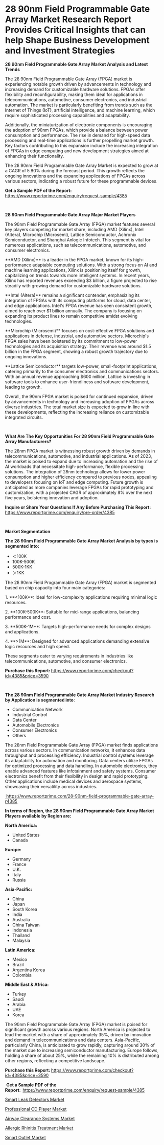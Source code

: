 <p><h1>28 90nm Field Programmable Gate Array Market Research Report Provides Critical Insights that can help Shape Business Development and Investment Strategies</h1></p><p><strong>28 90nm Field Programmable Gate Array Market Analysis and Latest Trends</strong></p>
<p><p>The 28 90nm Field Programmable Gate Array (FPGA) market is experiencing notable growth driven by advancements in technology and increasing demand for customizable hardware solutions. FPGAs offer flexibility and reconfigurability, making them ideal for applications in telecommunications, automotive, consumer electronics, and industrial automation. The market is particularly benefiting from trends such as the Internet of Things (IoT), artificial intelligence, and machine learning, which require sophisticated processing capabilities and adaptability.</p><p>Additionally, the miniaturization of electronic components is encouraging the adoption of 90nm FPGAs, which provide a balance between power consumption and performance. The rise in demand for high-speed data processing and real-time applications is further propelling market growth. Key factors contributing to this expansion include the increasing integration of FPGAs in edge computing and new development strategies aimed at enhancing their functionality.</p><p>The 28 90nm Field Programmable Gate Array Market is expected to grow at a CAGR of 5.80% during the forecast period. This growth reflects the ongoing innovations and the expanding applications of FPGAs across various sectors, indicating a robust future for these programmable devices.</p></p>
<p><strong>Get a Sample PDF of the Report:&nbsp;</strong> <a href="https://www.reportprime.com/enquiry/request-sample/4385?utm_campaign=1138&utm_medium=2&utm_source=Github&utm_content=ia&utm_term=15112024&utm_id=28-90nm-field-programmable-gate-array">https://www.reportprime.com/enquiry/request-sample/4385</a></p>
<p>&nbsp;</p>
<p><strong>28 90nm Field Programmable Gate Array Major Market Players</strong></p>
<p><p>The 90nm Field Programmable Gate Array (FPGA) market features several key players competing for market share, including AMD (Xilinx), Intel (Altera), Microchip (Microsemi), Lattice Semiconductor, Achronix Semiconductor, and Shanghai Anlogic Infotech. This segment is vital for numerous applications, such as telecommunications, automotive, and consumer electronics.</p><p>**AMD (Xilinx)** is a leader in the FPGA market, known for its high-performance adaptable computing solutions. With a strong focus on AI and machine learning applications, Xilinx is positioning itself for growth, capitalizing on trends towards more intelligent systems. In recent years, Xilinx has reported revenues exceeding $3 billion, a figure projected to rise steadily with growing demand for customizable hardware solutions.</p><p>**Intel (Altera)** remains a significant contender, emphasizing its integration of FPGAs with its computing platforms for cloud, data center, and edge applications. Intel's FPGA revenue has seen consistent growth, aimed to reach over $1 billion annually. The company is focusing on expanding its product lines to remain competitive amidst evolving technologies.</p><p>**Microchip (Microsemi)** focuses on cost-effective FPGA solutions and applications in defense, industrial, and automotive sectors. Microchip's FPGA sales have been bolstered by its commitment to low-power technologies and its acquisition strategy. Their revenue was around $1.5 billion in the FPGA segment, showing a robust growth trajectory due to ongoing innovations.</p><p>**Lattice Semiconductor** targets low-power, small-footprint applications, catering primarily to the consumer electronics and communications sectors. With an annual revenue approaching $600 million, Lattice is investing in software tools to enhance user-friendliness and software development, leading to growth.</p><p>Overall, the 90nm FPGA market is poised for continued expansion, driven by advancements in technology and increasing adoption of FPGAs across diverse industries. The total market size is expected to grow in line with these developments, reflecting the increasing reliance on customizable integrated circuits.</p></p>
<p>&nbsp;</p>
<p><strong>What Are The Key Opportunities For 28 90nm Field Programmable Gate Array Manufacturers?</strong></p>
<p><p>The 28nm FPGA market is witnessing robust growth driven by demands in telecommunications, automotive, and industrial applications. As of 2023, the market is poised to expand due to increasing automation and the rise of AI workloads that necessitate high-performance, flexible processing solutions. The integration of 28nm technology allows for lower power consumption and higher efficiency compared to previous nodes, appealing to developers focusing on IoT and edge computing. Future growth is anticipated as more companies leverage FPGAs for rapid prototyping and customization, with a projected CAGR of approximately 8% over the next five years, bolstering innovation and adoption.</p></p>
<p><strong>Inquire or Share Your Questions If Any Before Purchasing This Report:</strong> <a href="https://www.reportprime.com/enquiry/pre-order/4385?utm_campaign=1138&utm_medium=2&utm_source=Github&utm_content=ia&utm_term=15112024&utm_id=28-90nm-field-programmable-gate-array">https://www.reportprime.com/enquiry/pre-order/4385</a></p>
<p>&nbsp;</p>
<p><strong>Market Segmentation</strong></p>
<p><strong>The 28 90nm Field Programmable Gate Array Market Analysis by types is segmented into:</strong></p>
<p><ul><li>＜100K</li><li>100K-500K</li><li>500K-1KK</li><li>＞1KK</li></ul></p>
<p><p>The 28 90nm Field Programmable Gate Array (FPGA) market is segmented based on chip capacity into four main categories: </p><p>1. **<100K**: Ideal for low-complexity applications requiring minimal logic resources.</p><p>2. **100K-500K**: Suitable for mid-range applications, balancing performance and cost.</p><p>3. **500K-1M**: Targets high-performance needs for complex designs and applications.</p><p>4. **>1M**: Designed for advanced applications demanding extensive logic resources and high speed. </p><p>These segments cater to varying requirements in industries like telecommunications, automotive, and consumer electronics.</p></p>
<p><strong>Purchase this Report:&nbsp;</strong><a href="https://www.reportprime.com/checkout?id=4385&price=3590&utm_campaign=1138&utm_medium=2&utm_source=Github&utm_content=ia&utm_term=15112024&utm_id=28-90nm-field-programmable-gate-array">https://www.reportprime.com/checkout?id=4385&price=3590</a></p>
<p>&nbsp;</p>
<p><strong>The 28 90nm Field Programmable Gate Array Market Industry Research by Application is segmented into:</strong></p>
<p><ul><li>Communication Network</li><li>Industrial Control</li><li>Data Center</li><li>Automobile Electronics</li><li>Consumer Electronics</li><li>Others</li></ul></p>
<p><p>The 28nm Field Programmable Gate Array (FPGA) market finds applications across various sectors. In communication networks, it enhances data throughput and processing efficiency. Industrial control systems leverage its adaptability for automation and monitoring. Data centers utilize FPGAs for optimized processing and data handling. In automobile electronics, they enable advanced features like infotainment and safety systems. Consumer electronics benefit from their flexibility in design and rapid prototyping. Other applications include medical devices and aerospace systems, showcasing their versatility across industries.</p></p>
<p><a href="https://www.reportprime.com/28-90nm-field-programmable-gate-array-r4385?utm_campaign=1138&utm_medium=2&utm_source=Github&utm_content=ia&utm_term=15112024&utm_id=28-90nm-field-programmable-gate-array">&nbsp;https://www.reportprime.com/28-90nm-field-programmable-gate-array-r4385</a></p>
<p><strong>In terms of Region, the 28 90nm Field Programmable Gate Array Market Players available by Region are:</strong></p>
<p>
    <p> <strong> North America: </strong>
        <ul>
            <li>United States</li>
            <li>Canada</li>
        </ul>
        </p> 
    <p> <strong> Europe: </strong>
        <ul>
            <li>Germany</li>
            <li>France</li>
            <li>U.K.</li>
            <li>Italy</li>
            <li>Russia</li>
        </ul>
        </p> 
    <p> <strong> Asia-Pacific: </strong>
        <ul>
            <li>China</li>
            <li>Japan</li>
            <li>South Korea</li>
            <li>India</li>
            <li>Australia</li>
            <li>China Taiwan</li>
            <li>Indonesia</li>
            <li>Thailand</li>
            <li>Malaysia</li>
        </ul>
        </p> 
    <p> <strong> Latin America: </strong>
        <ul>
            <li>Mexico</li>
            <li>Brazil</li>
            <li>Argentina Korea</li>
            <li>Colombia</li>
        </ul>
        </p> 
    <p> <strong> Middle East & Africa: </strong>
        <ul>
            <li>Turkey</li>
            <li>Saudi</li>
            <li>Arabia</li>
            <li>UAE</li>
            <li>Korea</li>
        </ul>
    </p>
    </p>
<p><p>The 90nm Field Programmable Gate Array (FPGA) market is poised for significant growth across various regions. North America is projected to lead the market with a share of approximately 35%, driven by innovation and demand in telecommunications and data centers. Asia-Pacific, particularly China, is anticipated to grow rapidly, capturing around 30% of the market due to increasing semiconductor manufacturing. Europe follows, holding a share of about 25%, while the remaining 10% is distributed among other regions, reflecting a competitive landscape.</p></p>
<p><strong>Purchase this Report: </strong><a href="https://www.reportprime.com/checkout?id=4385&price=3590&utm_campaign=1138&utm_medium=2&utm_source=Github&utm_content=ia&utm_term=15112024&utm_id=28-90nm-field-programmable-gate-array">https://www.reportprime.com/checkout?id=4385&price=3590</a></p>
<p>&nbsp;<strong>Get a Sample PDF of the Report:&nbsp;&nbsp;</strong><a href="https://www.reportprime.com/enquiry/request-sample/4385?utm_campaign=1138&utm_medium=2&utm_source=Github&utm_content=ia&utm_term=15112024&utm_id=28-90nm-field-programmable-gate-array">https://www.reportprime.com/enquiry/request-sample/4385</a></p>
<p><strong></strong></p>
<p><p><a href="https://www.linkedin.com/pulse/smart-leak-detectors-industry-forecast-market-shifts-strategic-i4dsf?utm_campaign=1138&utm_medium=2&utm_source=Github&utm_content=ia&utm_term=15112024&utm_id=28-90nm-field-programmable-gate-array">Smart Leak Detectors Market</a></p><p><a href="https://www.linkedin.com/pulse/professional-cd-player-market-overview-global-trends-future-tmwjf?utm_campaign=1138&utm_medium=2&utm_source=Github&utm_content=ia&utm_term=15112024&utm_id=28-90nm-field-programmable-gate-array">Professional CD Player Market</a></p><p><a href="https://issuu.com/reportprime-2/docs/airway-clearance-systems-market-siz_4d3f4c63bb0312?utm_campaign=1138&utm_medium=2&utm_source=Github&utm_content=ia&utm_term=15112024&utm_id=28-90nm-field-programmable-gate-array">Airway Clearance Systems Market</a></p><p><a href="https://issuu.com/reportprime-2/docs/allergic-rhinitis-treatment-market-_9a0cb10e50b8a2?utm_campaign=1138&utm_medium=2&utm_source=Github&utm_content=ia&utm_term=15112024&utm_id=28-90nm-field-programmable-gate-array">Allergic Rhinitis Treatment Market</a></p><p><a href="https://www.linkedin.com/pulse/top-trends-transforming-smart-outlet-market-2024-2031-scanomics-dvcdf?utm_campaign=1138&utm_medium=2&utm_source=Github&utm_content=ia&utm_term=15112024&utm_id=28-90nm-field-programmable-gate-array">Smart Outlet Market</a></p></p>
